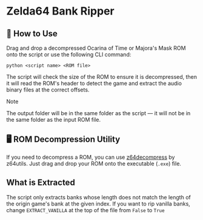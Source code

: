 # Zelda64 Bank Ripper

## 🔧 How to Use
Drag and drop a decompressed Ocarina of Time or Majora's Mask ROM onto the script or use the following CLI command:
```
python <script name> <ROM file>
```
The script will check the size of the ROM to ensure it is decompressed, then it will read the ROM's header to detect the game and extract the audio binary files at the correct offsets.

> [!NOTE]
> The output folder will be in the same folder as the script — it will not be in the same folder as the input ROM file.

## 🖥️ ROM Decompression Utility
If you need to decompress a ROM, you can use [z64decompress](https://github.com/z64utils/z64decompress) by z64utils. Just drag and drop your ROM onto the executable (`.exe`) file.

## What is Extracted
The script only extracts banks whose length does not match the length of the origin game's bank at the given index. If you want to rip vanilla banks, change `EXTRACT_VANILLA` at the top of the file from `False` to `True`
